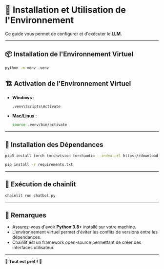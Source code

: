 # 🚀 Installation et Utilisation de l'Environnement

Ce guide vous permet de configurer et d'exécuter le **LLM**.

---

## 📦 Installation de l'Environnement Virtuel

```sh
python -m venv .venv
```

## 🏗️ Activation de l'Environnement Virtuel

- **Windows** :
  ```sh
  .venv\Scripts\Activate
  ```
- **Mac/Linux** :
  ```sh
  source .venv/bin/activate
  ```

---

## 🔧 Installation des Dépendances

```sh
pip3 install torch torchvision torchaudio --index-url https://download.pytorch.org/whl/cu118
```

```sh
pip install -r requirements.txt
```

---

## 🚀 Exécution de chainlit

```sh
chainlit run chatbot.py
```

---

## 🎯 Remarques
- Assurez-vous d'avoir **Python 3.8+** installé sur votre machine.
- L'environnement virtuel permet d'éviter les conflits de versions entre les dépendances.
- Chainlit est un framework open-source permettant de créer des interfaces utilisateur.

---

🎉 **Tout est prêt !** 🚀
